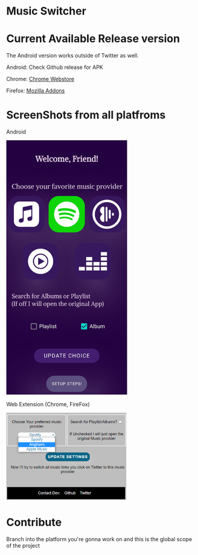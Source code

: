 # Music Switcher

# Current Available Release version


The Android version works outside of Twitter as well. 

Android: Check Github release for APK

Chrome: [Chrome Webstore](https://chrome.google.com/webstore/detail/twitter-music-provider/apkanldijkiplglkhjjajegljppgmgmj)

Firefox: [Mozilla Addons](https://addons.mozilla.org/en-US/firefox/addon/twitter-music-provider/)

# ScreenShots from all platfroms

Android


<img src="Assets/android.png" alt="drawing" width="320"/>


 Web Extension (Chrome, FireFox)

<img src="Assets/web_extension.png" alt="drawing" width="320"/>


 

# Contribute

Branch into the platform you're gonna work on and this is the global scope of the project
